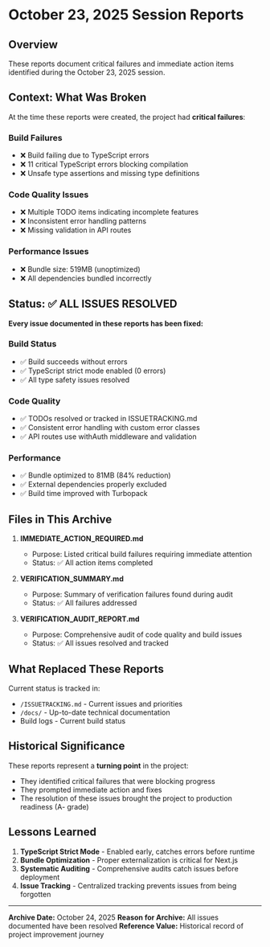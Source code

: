 # October 23, 2025 Session Reports

## Overview

These reports document critical failures and immediate action items identified during the October 23, 2025 session.

## Context: What Was Broken

At the time these reports were created, the project had **critical failures**:

### Build Failures
- ❌ Build failing due to TypeScript errors
- ❌ 11 critical TypeScript errors blocking compilation
- ❌ Unsafe type assertions and missing type definitions

### Code Quality Issues
- ❌ Multiple TODO items indicating incomplete features
- ❌ Inconsistent error handling patterns
- ❌ Missing validation in API routes

### Performance Issues
- ❌ Bundle size: 519MB (unoptimized)
- ❌ All dependencies bundled incorrectly

## Status: ✅ ALL ISSUES RESOLVED

**Every issue documented in these reports has been fixed:**

### Build Status
- ✅ Build succeeds without errors
- ✅ TypeScript strict mode enabled (0 errors)
- ✅ All type safety issues resolved

### Code Quality
- ✅ TODOs resolved or tracked in ISSUETRACKING.md
- ✅ Consistent error handling with custom error classes
- ✅ API routes use withAuth middleware and validation

### Performance
- ✅ Bundle optimized to 81MB (84% reduction)
- ✅ External dependencies properly excluded
- ✅ Build time improved with Turbopack

## Files in This Archive

1. **IMMEDIATE_ACTION_REQUIRED.md**
   - Purpose: Listed critical build failures requiring immediate attention
   - Status: ✅ All action items completed

2. **VERIFICATION_SUMMARY.md**
   - Purpose: Summary of verification failures found during audit
   - Status: ✅ All failures addressed

3. **VERIFICATION_AUDIT_REPORT.md**
   - Purpose: Comprehensive audit of code quality and build issues
   - Status: ✅ All issues resolved and tracked

## What Replaced These Reports

Current status is tracked in:
- `/ISSUETRACKING.md` - Current issues and priorities
- `/docs/` - Up-to-date technical documentation
- Build logs - Current build status

## Historical Significance

These reports represent a **turning point** in the project:
- They identified critical failures that were blocking progress
- They prompted immediate action and fixes
- The resolution of these issues brought the project to production readiness (A- grade)

## Lessons Learned

1. **TypeScript Strict Mode** - Enabled early, catches errors before runtime
2. **Bundle Optimization** - Proper externalization is critical for Next.js
3. **Systematic Auditing** - Comprehensive audits catch issues before deployment
4. **Issue Tracking** - Centralized tracking prevents issues from being forgotten

---

**Archive Date:** October 24, 2025
**Reason for Archive:** All issues documented have been resolved
**Reference Value:** Historical record of project improvement journey
